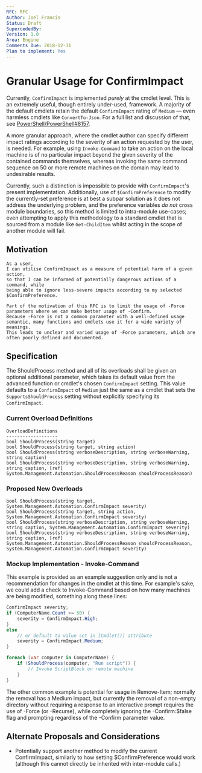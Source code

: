 ```yaml
---
RFC: RFC
Author: Joel Francis
Status: Draft
SupercededBy:
Version: 1.0
Area: Engine
Comments Due: 2018-12-31
Plan to implement: Yes
---
```


# Granular Usage for ConfirmImpact

Currently, `ConfirmImpact` is implemented _purely_ at the cmdlet level. This is an extremely useful,
though entirely under-used, framework. A majority of the default cmdlets retain the default
`ConfirmImpact` rating of `Medium` &mdash; even harmless cmdlets like `ConvertTo-Json`. For a full
list and discussion of that, see
[PowerShell/PowerShell#8157](https://github.com/PowerShell/PowerShell/issues/8157).

A more granular approach, where the cmdlet author can specify different impact ratings according to
the severity of an action requested by the user, is needed. For example, using `Invoke-Command`
to take an action on the local machine is of no particular impact beyond the given severity of the
contained commands themselves, whereas invoking the same command sequence on 50 or more remote
machines on the domain may lead to undesirable results.

Currently, such a distinction is impossible to provide with `ConfirmImpact`'s present
implementation. Additionally, use of `$ConfirmPreference` to modify the currently-set preference is
at best a subpar solution as it does not address the underlying problem, and the preference
variables _do not_ cross module boundaries, so this method is limited to intra-module use-cases;
even attempting to apply this methodology to a standard cmdlet that is sourced from a module like
`Get-ChildItem` whilst acting in the scope of another module will fail.

## Motivation

    As a user,
    I can utilise ConfirmImpact as a measure of potential harm of a given action,
    so that I can be informed of potentially dangerous actions of a command, while
    being able to ignore less-severe impacts according to my selected
    $ConfirmPreference.

    Part of the motivation of this RFC is to limit the usage of -Force parameters where we can make better usage of -Confirm.
    Because -Force is not a common parameter with a well-defined usage semantic, many functions and cmdlets use it for a wide variety of meanings.
    This leads to unclear and varied usage of -Force parameters, which are often poorly defined and documented.

## Specification

The ShouldProcess method and all of its overloads shall be given an optional additional parameter,
which takes its default value from the advanced function or cmdlet's chosen `ConfirmImpact` setting.
This value defaults to a `ConfirmImpact` of `Medium` just the same as a cmdlet that sets the
`SupportsShouldProcess` setting without explicitly specifying its `ConfirmImpact`.

### Current Overload Definitions

```
OverloadDefinitions
-------------------
bool ShouldProcess(string target)
bool ShouldProcess(string target, string action)
bool ShouldProcess(string verboseDescription, string verboseWarning, string caption)
bool ShouldProcess(string verboseDescription, string verboseWarning, string caption, [ref]
System.Management.Automation.ShouldProcessReason shouldProcessReason)
```

### Proposed New Overloads

```
bool ShouldProcess(string target, System.Management.Automation.ConfirmImpact severity)
bool ShouldProcess(string target, string action, System.Management.Automation.ConfirmImpact severity)
bool ShouldProcess(string verboseDescription, string verboseWarning, string caption, System.Management.Automation.ConfirmImpact severity)
bool ShouldProcess(string verboseDescription, string verboseWarning, string caption, [ref]
System.Management.Automation.ShouldProcessReason shouldProcessReason, System.Management.Automation.ConfirmImpact severity)
```

### Mockup Implementation - Invoke-Command

This example is provided as an example suggestion only and is not a recommendation for changes in the cmdlet at this time.
For example's sake, we could add a check to Invoke-Command based on how many machines are being modified, something along these lines:

```csharp
ConfirmImpact severity;
if (ComputerName.Count >= 50) {
    severity = ConfirmImpact.High;
}
else
    // or default to value set in [Cmdlet()] attribute
    severity = ConfirmImpact.Medium;
}

foreach (var computer in ComputerName) {
    if (ShouldProcess(computer, "Run script")) {
        // Invoke ScriptBlock on remote machine
    }
}
```

The other common example is potential for usage in Remove-Item; normally the removal has a Medium impact, but currently the removal of a non-empty directory without requiring a response to an interactive prompt requires the use of -Force (or -Recurse), while completely ignoring the -Confirm:$false flag and prompting regardless of the -Confirm parameter value.

## Alternate Proposals and Considerations

* Potentially support another method to modify the current ConfirmImpact, similarly to how setting $ConfirmPreference would work (although this cannot directly be inherited with inter-module calls.)
